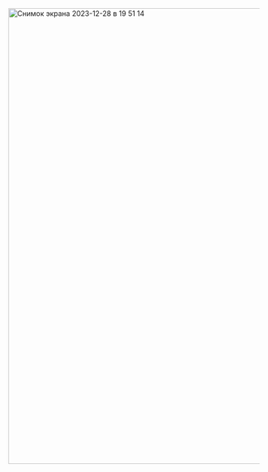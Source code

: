 <img width="913" alt="Снимок экрана 2023-12-28 в 19 51 14" src="https://github.com/Moroz-max/Skillbox-M11/assets/29643984/1b206f0f-2560-44c1-90c5-0cebccf22c45">
